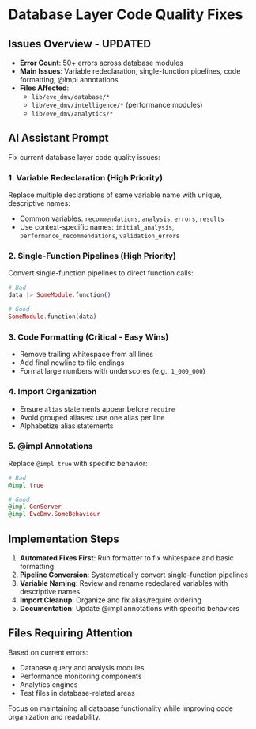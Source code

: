 # Database Layer Code Quality Fixes

## Issues Overview - UPDATED
- **Error Count**: 50+ errors across database modules
- **Main Issues**: Variable redeclaration, single-function pipelines, code formatting, @impl annotations
- **Files Affected**: 
  - `lib/eve_dmv/database/*`
  - `lib/eve_dmv/intelligence/*` (performance modules)
  - `lib/eve_dmv/analytics/*`

## AI Assistant Prompt

Fix current database layer code quality issues:

### 1. **Variable Redeclaration** (High Priority)
Replace multiple declarations of same variable name with unique, descriptive names:
- Common variables: `recommendations`, `analysis`, `errors`, `results`
- Use context-specific names: `initial_analysis`, `performance_recommendations`, `validation_errors`

### 2. **Single-Function Pipelines** (High Priority)
Convert single-function pipelines to direct function calls:
```elixir
# Bad
data |> SomeModule.function()

# Good  
SomeModule.function(data)
```

### 3. **Code Formatting** (Critical - Easy Wins)
- Remove trailing whitespace from all lines
- Add final newline to file endings
- Format large numbers with underscores (e.g., `1_000_000`)

### 4. **Import Organization**
- Ensure `alias` statements appear before `require`
- Avoid grouped aliases: use one alias per line
- Alphabetize alias statements

### 5. **@impl Annotations** 
Replace `@impl true` with specific behavior:
```elixir
# Bad
@impl true

# Good
@impl GenServer
@impl EveDmv.SomeBehaviour
```

## Implementation Steps

1. **Automated Fixes First**: Run formatter to fix whitespace and basic formatting
2. **Pipeline Conversion**: Systematically convert single-function pipelines
3. **Variable Naming**: Review and rename redeclared variables with descriptive names
4. **Import Cleanup**: Organize and fix alias/require ordering
5. **Documentation**: Update @impl annotations with specific behaviors

## Files Requiring Attention

Based on current errors:
- Database query and analysis modules
- Performance monitoring components
- Analytics engines
- Test files in database-related areas

Focus on maintaining all database functionality while improving code organization and readability.
